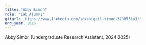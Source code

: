 ```yaml
---
title: "Abby Simon"
role: "Lab Alumni"
giturl: 'https://www.linkedin.com/in/abigail-simon-3298531a3/'
end_year: 2025
---
```

Abby Simon (Undergraduate Research Assistant, 2024-2025)